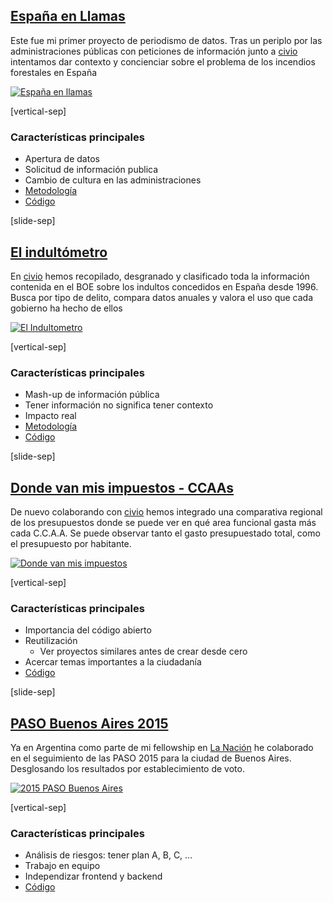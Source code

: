 ## <a target="_blank" href="http://www.espanaenllamas.es">España en Llamas</a>

Este fue mi primer proyecto de periodismo de datos. Tras un periplo por las administraciones públicas con peticiones de información junto a [civio][civio] intentamos dar contexto y concienciar sobre el problema de los incendios forestales en España

<!-- .element: class="proj_desc"-->

<a target="_blank" href="http://www.espanaenllamas.es">
    <img alt="España en llamas" class="img_60" data-src="images/eel.jpg"></img>
</a>

[civio]: http://civio.es

[vertical-sep]

### Características principales

* Apertura de datos
* Solicitud de información publica
* Cambio de cultura en las administraciones
* <a target="_blank" href="http://www.espanaenllamas.es/metodologia-del-mapa-de-incendios/">Metodología</a>
* <a target="_blank" href="https://github.com/civio/espanaenllamas">Código</a>

[slide-sep]

## <a target="_blank" href="http://www.elindultometro.es">El indultómetro</a>

En [civio][civio] hemos recopilado, desgranado y clasificado toda la información contenida en el BOE sobre los indultos concedidos en España desde 1996. Busca por tipo de delito, compara datos anuales y valora el uso que cada gobierno ha hecho de ellos

<!-- .element: class="proj_desc"-->

<a target="_blank" href="http://www.elindultometro.es">
    <img alt="El Indultometro" class="img_60" data-src="images/EI.jpg"></img>
</a>

[civio]: http://civio.es

[vertical-sep]

### Características principales

* Mash-up de información pública
* Tener información no significa tener contexto
* Impacto real
* <a target="_blank" href="http://elindultometro.es/metodologia.html">Metodología</a>
* <a target="_blank" href="https://github.com/civio/indultometro">Código</a>

[slide-sep]

## <a target="_blank" href="http://dondevanmisimpuestos.es/ccaa">Donde van mis impuestos - CCAAs</a>

De nuevo colaborando con [civio][civio] hemos integrado una comparativa regional de los presupuestos donde se puede ver en qué area funcional gasta más cada C.C.A.A. Se puede observar tanto el gasto presupuestado total, como el presupuesto por habitante.

<!-- .element: class="proj_desc"-->

<a target="_blank" href="http://dondevanmisimpuestos/ccaa">
    <img alt="Donde van mis impuestos" class="img_60" data-src="images/DVMI.jpg"></img>
</a>

[civio]: http://civio.es

[vertical-sep]

### Características principales

* Importancia del código abierto
* Reutilización
    * Ver proyectos similares antes de crear desde cero
* Acercar temas importantes a la ciudadanía
* <a target="_blank" href="https://github.com/civio/presupuesto-dvmi">Código</a>

[slide-sep]

## <a target="_blank" href="http://www.lanacion.com.ar/1788681-como-fueron-los-resultados-de-las-paso-en-la-escuela-donde-votaste">PASO Buenos Aires 2015</a>

Ya en Argentina como parte de mi fellowship en [La Nación][lanacion] he colaborado en el seguimiento de las PASO 2015 para la ciudad de Buenos Aires. Desglosando los resultados por establecimiento de voto.

<!-- .element: class="proj_desc"-->

<a target="_blank" href="http://www.lanacion.com.ar/1788681-como-fueron-los-resultados-de-las-paso-en-la-escuela-donde-votaste">
    <img alt="2015 PASO Buenos Aires" class="img_60" data-src="images/paso.jpg"></img>
</a>

[lanacion]: http://www.lanacion.com.ar/

[vertical-sep]

### Características principales

* Análisis de riesgos: tener plan A, B, C, ...
* Trabajo en equipo
* Independizar frontend y backend 
* <a target="_blank" href="https://github.com/lanacioncom/2015_paso_caba_map">Código</a>